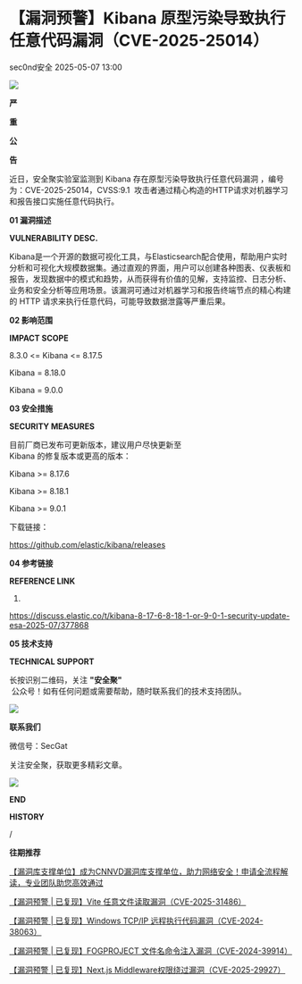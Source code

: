 #  【漏洞预警】Kibana 原型污染导致执行任意代码漏洞（CVE-2025-25014）   
 sec0nd安全   2025-05-07 13:00  
  
![](https://mmbiz.qpic.cn/sz_mmbiz_gif/Icw1mW4eH3fGjq28SHy79SEcdRGT7ZsCxicdkcJevVicIVGdZBR0dYjze8G3YwUEkcH9WgQ1KhficepoIpSk64Atw/640?wx_fmt=gif&from=appmsg "")  
  
  
**严**  
  
**重**  
  
**公**  
  
**告**  
  
  
  
近日，安全聚实验室监测到 Kibana 存在原型污染导致执行任意代码漏洞 ，编号为：CVE-2025-25014，CVSS:9.1  攻击者通过精心构造的HTTP请求对机器学习和报告接口实施任意代码执行。  
  
  
**01 漏洞描述**  
  
  
  
**VULNERABILITY DESC.**  
  
  
  
  
Kibana是一个开源的数据可视化工具，与Elasticsearch配合使用，帮助用户实时分析和可视化大规模数据集。通过直观的界面，用户可以创建各种图表、仪表板和报告，发现数据中的模式和趋势，从而获得有价值的见解，支持监控、日志分析、业务和安全分析等应用场景。该漏洞可通过对机器学习和报告终端节点的精心构建的 HTTP 请求来执行任意代码，可能导致数据泄露等严重后果。  
  
  
**02 影响范围**  
  
  
  
**IMPACT SCOPE**  
  
  
  
  
8.3.0 <= Kibana <= 8.17.5  
  
Kibana = 8.18.0  
  
Kibana = 9.0.0  
  
  
**03 安全措施**  
  
  
  
**SECURITY MEASURES**  
  
  
  
  
目前厂商已发布可更新版本，建议用户尽快更新至   
Kibana 的修复版本或更高的版本：  
  
  
Kibana >= 8.17.6  
  
Kibana >= 8.18.1  
  
Kibana >= 9.0.1  
  
下载链接：  
  
https://github.com/elastic/kibana/releases  
  
  
  
**04 参考链接**  
  
  
  
**REFERENCE LINK**  
  
  
  
  
1.  
https://discuss.elastic.co/t/kibana-8-17-6-8-18-1-or-9-0-1-security-update-esa-2025-07/377868  
  
  
**05 技术支持**  
  
  
  
**TECHNICAL SUPPORT**  
  
  
  
  
长按识别二维码，关注 **"安全聚"**  
 公众号！如有任何问题或需要帮助，随时联系我们的技术支持团队。  
  
  
![](https://mmbiz.qpic.cn/sz_mmbiz_jpg/Icw1mW4eH3fGjq28SHy79SEcdRGT7ZsCBTiaicF2ia4P7iaZMaM3OPbrLG64Lia2tjS9TrSyn4FOS5D2o1vIfCEf8Cw/640?wx_fmt=jpeg&from=appmsg "")  
  
**联系我们**  
  
微信号：SecGat  
  
关注安全聚，获取更多精彩文章。  
  
  
  
  
  
![](https://mmbiz.qpic.cn/sz_mmbiz_gif/Icw1mW4eH3fGjq28SHy79SEcdRGT7ZsCRtb8nIoYiadnGwptIJHdeGVOEEFuibuXZBhMvw8OmlsMJB7kG0zuazgA/640?wx_fmt=gif&from=appmsg "")  
  
**END**  
  
  
  
  
**HISTORY**  
  
/  
  
**往期推荐**  
  
[【漏洞库支撑单位】成为CNNVD漏洞库支撑单位，助力网络安全！申请全流程解读，专业团队助您高效通过](https://mp.weixin.qq.com/s?__biz=MzkyNzQzNDI5OQ==&mid=2247486661&idx=1&sn=bde83cb31639f48a4db14ef0d3d49291&scene=21#wechat_redirect)  
  
  
  
[【漏洞预警 | 已复现】Vite 任意文件读取漏洞（CVE-2025-31486）](https://mp.weixin.qq.com/s?__biz=MzkyNzQzNDI5OQ==&mid=2247486667&idx=1&sn=0aa6e0b666110b7eb82210b769e8e216&scene=21#wechat_redirect)  
  
  
  
[【漏洞预警 | 已复现】Windows TCP/IP 远程执行代码漏洞（CVE-2024-38063）](https://mp.weixin.qq.com/s?__biz=MzkyNzQzNDI5OQ==&mid=2247486614&idx=1&sn=dc1e21747d876cf3bf58ade5a6b64cab&scene=21#wechat_redirect)  
  
  
  
[【漏洞预警 | 已复现】FOGPROJECT 文件名命令注入漏洞（CVE-2024-39914）](https://mp.weixin.qq.com/s?__biz=MzkyNzQzNDI5OQ==&mid=2247486405&idx=1&sn=dfa7ce2bc783c81365d21815a76f39c7&scene=21#wechat_redirect)  
  
  
  
[【漏洞预警 | 已复现】Next.js Middleware权限绕过漏洞（CVE-2025-29927）](https://mp.weixin.qq.com/s?__biz=MzkyNzQzNDI5OQ==&mid=2247486651&idx=1&sn=debd2daa82821a0e5c0217ad2d5bfee2&scene=21#wechat_redirect)  
  
  
  
  
  

